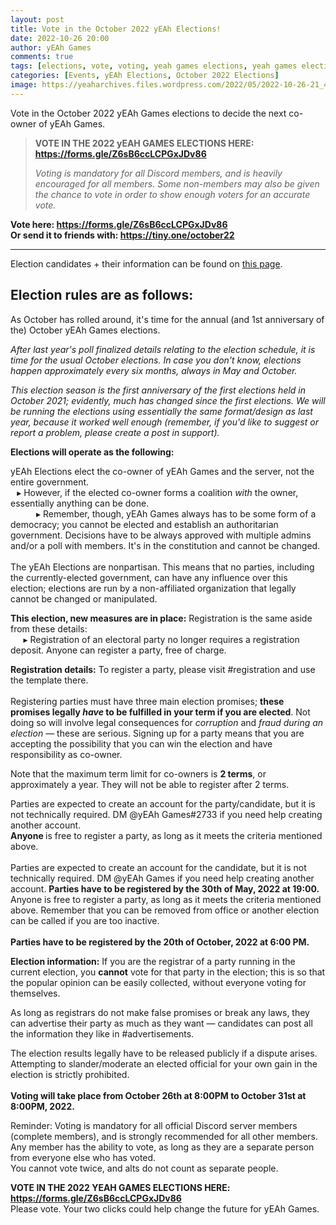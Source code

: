 ```yaml
---
layout: post
title: Vote in the October 2022 yEAh Elections!
date: 2022-10-26 20:00
author: yEAh Games
comments: true
tags: [elections, vote, voting, yeah games elections, yeah games elections 2022]
categories: [Events, yEAh Elections, October 2022 Elections]
image: https://yeaharchives.files.wordpress.com/2022/05/2022-10-26-21_43_09-untitled-presentation-google-slides-opera.png
---
```

<!-- wp:paragraph -->
<p>Vote in the October 2022 yEAh Games elections to decide the next co-owner of yEAh Games.</p>
<!-- /wp:paragraph -->

<!-- wp:quote -->
<blockquote class="wp-block-quote"><!-- wp:paragraph -->
<p><strong>VOTE IN THE 2022 yEAH GAMES ELECTIONS HERE:</strong><br><strong><a href="https://forms.gle/Z6sB6ccLCPGxJDv86">https://forms.gle/Z6sB6ccLCPGxJDv86</a></strong></p>
<!-- /wp:paragraph --><cite>Voting is mandatory for all Discord members, and is heavily encouraged for all members. Some non-members may also be given the chance to vote in order to show enough voters for an accurate vote.</cite></blockquote>
<!-- /wp:quote -->

<!-- wp:paragraph -->
<p><strong>Vote here: <strong><a href="https://forms.gle/Z6sB6ccLCPGxJDv86">https://forms.gle/Z6sB6ccLCPGxJDv86</a></strong></strong><br><strong>Or send it to friends with: <a href="https://rotf.lol/yeahelections">https://tiny.one/october22</a></strong></p>
<!-- /wp:paragraph -->

<!-- wp:separator -->
<hr class="wp-block-separator has-alpha-channel-opacity" />
<!-- /wp:separator -->

<!-- wp:paragraph -->
<p>Election candidates + their information can be found on <a href="https://yeaharchives.wordpress.com/2022/05/30/may-2022-candidates/">this page</a>.</p>
<!-- /wp:paragraph -->

<!-- wp:heading -->
<h2><strong>Election rules are as follows:</strong></h2>
<!-- /wp:heading -->

<!-- wp:paragraph -->
<p>As October has rolled around, it's time for the annual (and 1st anniversary of the) October yEAh Games elections.</p>
<!-- /wp:paragraph -->

<!-- wp:paragraph -->
<p><em>After last year's poll finalized details relating to the election schedule, it is time for the usual October elections. In case you don't know, elections happen approximately every six months, always in May and October.</em></p>
<!-- /wp:paragraph -->

<!-- wp:paragraph -->
<p><em>This election season is the first anniversary of the first elections held in October 2021; evidently, much has changed since the first elections. We will be running the elections using essentially the same format/design as last year, because it worked well enough (remember, if you'd like to suggest or report a problem, please create a post in support).</em></p>
<!-- /wp:paragraph -->

<!-- wp:paragraph -->
<p><strong>Elections will operate as the following:</strong> </p>
<!-- /wp:paragraph -->

<!-- wp:paragraph -->
<p>yEAh Elections elect the co-owner of yEAh Games and the server, not the entire government. ⠀⠀<br>⠀▸ However, if the elected co-owner forms a coalition <em>with</em> the owner, essentially anything can be done. ⠀<br>⠀⠀⠀⠀▸ Remember, though, yEAh Games always has to be some form of a democracy; you cannot be elected and establish an authoritarian government. Decisions have to be always approved with multiple admins and/or a poll with members. It's in the constitution and cannot be changed. <br><br>The yEAh Elections are nonpartisan. This means that no parties, including the currently-elected government, can have any influence over this election; elections are run by a non-affiliated organization that legally cannot be changed or manipulated. ⠀</p>
<!-- /wp:paragraph -->

<!-- wp:paragraph -->
<p><strong>This election, new measures are in place:</strong> Registration is the same aside from these details: ⠀⠀<br>⠀⠀▸ Registration of an electoral party no longer requires a registration deposit. Anyone can register a party, free of charge.</p>
<!-- /wp:paragraph -->

<!-- wp:paragraph -->
<p><strong>Registration details:</strong> To register a party, please visit #registration and use the template there. <br><br>Registering parties must have three main election promises; <strong>these promises legally <em>have</em> to be fulfilled in your term if you are elected</strong>. Not doing so will involve legal consequences for <em>corruption</em> and <em>fraud during an election</em> ― these are serious. Signing up for a party means that you are accepting the possibility that you can win the election and have responsibility as co-owner.</p>
<!-- /wp:paragraph -->

<!-- wp:paragraph -->
<p>Note that the maximum term limit for co-owners is <strong>2 terms</strong>, or approximately a year. They will not be able to register after 2 terms.</p>
<!-- /wp:paragraph -->

<!-- wp:paragraph -->
<p>Parties are expected to create an account for the party/candidate, but it is not technically required. DM @yEAh Games#2733 if you need help creating another account.<br><strong>Anyone </strong>is free to register a party, as long as it meets the criteria mentioned above.<br><br>Parties are expected to create an account for the candidate, but it is not technically required. DM @yEAh Games if you need help creating another account. <strong>Parties have to be registered by the 30th of May, 2022 at 19:00.</strong> Anyone is free to register a party, as long as it meets the criteria mentioned above. Remember that you can be removed from office or another election can be called if you are too inactive. ⠀ ⠀ <br><br><strong>Parties have to be registered by the 20th of October, 2022 at 6:00 PM.</strong></p>
<!-- /wp:paragraph -->

<!-- wp:paragraph -->
<p><strong>Election information:</strong> If you are the registrar of a party running in the current election, you <strong>cannot</strong> vote for that party in the election; this is so that the popular opinion can be easily collected, without everyone voting for themselves. </p>
<!-- /wp:paragraph -->

<!-- wp:paragraph -->
<p>As long as registrars do not make false promises or break any laws, they can advertise their party as much as they want — candidates can post all the information they like in #advertisements. </p>
<!-- /wp:paragraph -->

<!-- wp:paragraph -->
<p>The election results legally have to be released publicly if a dispute arises. Attempting to slander/moderate an elected official for your own gain in the election is strictly prohibited. <br><br><strong>Voting will take place from October 26th at 8:00PM to October 31st at 8:00PM, 2022.</strong>⠀⠀</p>
<!-- /wp:paragraph -->

<!-- wp:paragraph -->
<p>Reminder: Voting is mandatory for all official Discord server members (complete members), and is strongly recommended for all other members. Any member has the ability to vote, as long as they are a separate person from everyone else who has voted.<br>You cannot vote twice, and alts do not count as separate people.⠀⠀</p>
<!-- /wp:paragraph -->

<!-- wp:paragraph -->
<p><strong>VOTE IN THE 2022 YEAH GAMES ELECTIONS HERE: <a href="https://forms.gle/1Udzz8oZQJXuZitMA"><strong><strong><a href="https://forms.gle/Z6sB6ccLCPGxJDv86">https://forms.gle/Z6sB6ccLCPGxJDv86</a></strong></strong></a></strong><br>Please vote. Your two clicks could help change the future for yEAh Games.<br></p>
<!-- /wp:paragraph -->
